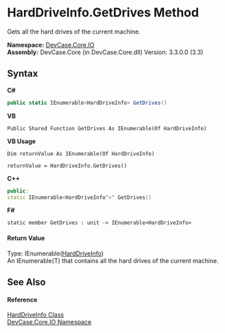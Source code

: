 # HardDriveInfo.GetDrives Method 
 

Gets all the hard drives of the current machine.

**Namespace:**&nbsp;<a href="N_DevCase_Core_IO">DevCase.Core.IO</a><br />**Assembly:**&nbsp;DevCase.Core (in DevCase.Core.dll) Version: 3.3.0.0 (3.3)

## Syntax

**C#**<br />
``` C#
public static IEnumerable<HardDriveInfo> GetDrives()
```

**VB**<br />
``` VB
Public Shared Function GetDrives As IEnumerable(Of HardDriveInfo)
```

**VB Usage**<br />
``` VB Usage
Dim returnValue As IEnumerable(Of HardDriveInfo)

returnValue = HardDriveInfo.GetDrives()
```

**C++**<br />
``` C++
public:
static IEnumerable<HardDriveInfo^>^ GetDrives()
```

**F#**<br />
``` F#
static member GetDrives : unit -> IEnumerable<HardDriveInfo> 

```


#### Return Value
Type: IEnumerable(<a href="T_DevCase_Core_IO_HardDriveInfo">HardDriveInfo</a>)<br />An IEnumerable(T) that contains all the hard drives of the current machine.

## See Also


#### Reference
<a href="T_DevCase_Core_IO_HardDriveInfo">HardDriveInfo Class</a><br /><a href="N_DevCase_Core_IO">DevCase.Core.IO Namespace</a><br />
